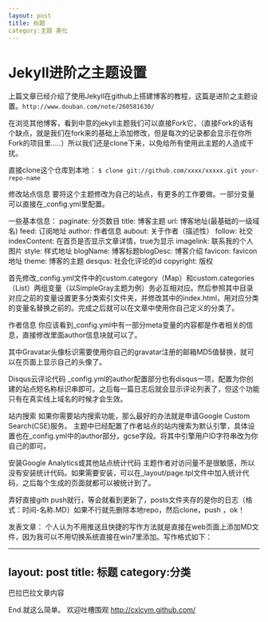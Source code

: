 ```yaml
---
layout: post
title: 标题
category:主题 美化
---
```

# Jekyll进阶之主题设置
上篇文章已经介绍了使用Jekyll在github上搭建博客的教程，这篇是进阶之主题设置。`http://www.douban.com/note/260581630/`

在浏览其他博客，看到中意的jekyll主题我们可以直接Fork它，（直接Fork的话有个缺点，就是我们在fork来的基础上添加修改，但是每次的记录都会显示在你所Fork的项目里…..）所以我们还是clone下来，以免给所有使用此主题的人造成干扰。

直接clone这个仓库到本地：
`$ clone git://github.com/xxxx/xxxxx.git your-repo-name`

修改站点信息
要将这个主题修改为自己的站点，有更多的工作要做。一部分变量可以直接在_config.yml里配置。

一些基本信息：
paginate: 分页数目
title: 博客主题
url: 博客地址(最基础的一级域名)
feed: 订阅地址
author: 作者信息
aubout: 关于作者（描述性）
follow: 社交
indexContent: 在首页是否显示文章详情，true为显示
imagelink: 联系我的个人图片
style: 样式地址
blogName: 博客标题blogDesc: 博客介绍
favicon: favicon地址
theme: 博客的主题
desqus: 社会化评论的id
copyright: 版权



首先修改_config.yml文件中的custom.category（Map）和custom.categories（List）两组变量（以SimpleGray主题为例）务必互相对应。然后参照其中目录对应之前的变量设置更多分类索引文件夹，并修改其中的index.html，用对应分类的变量名替换之前的。完成之后就可以在文章中使用你自己定义的分类了。

作者信息
你应该看到_config.yml中有一部分meta变量的内容都是作者相关的信息，直接修改里面author信息块就可以了。

其中Gravatar头像标识需要使用你自己的gravatar注册的邮箱MD5值替换，就可以在页面上显示自己的头像了。

Disqus云评论代码
_config.yml的author配置部分也有disqus一项，配置为你创建的站点短名称标识串即可。之后每一篇日志后就会显示评论列表了，但这个功能只有在真实线上域名的时候才会生效。

站内搜索
如果你需要站内搜索功能，那么最好的办法就是申请Google Custom Search(CSE)服务。
主题中已经配置了作者站点的站内搜索为默认引擎，具体设置也在_config.yml中的author部分，gcse字段。将其中引擎用户ID字符串改为你自己的即可。

安装Google Analytics或其他站点统计代码
主题作者对访问量不是很敏感，所以没有安装统计代码。如果需要安装，可以在_layout/page.tpl文件中加入统计代码，之后每个生成的页面就都可以被统计到了。

弄好直接gith push就行，等会就看到更新了，posts文件夹存的是你的日志（格式：时间-名称.MD）如果不行就先删除本地repo，然后clone，push ，ok！

发表文章：
个人认为不用推送且快捷的写作方法就是直接在web页面上添加MD文件，因为我可以不用切换系统直接在win7里添加。写作格式如下：

---
layout: post
title: 标题
category:分类
---
巴拉巴拉文章内容



End.就这么简单。
欢迎吐槽围观   http://cxlcym.github.com/

